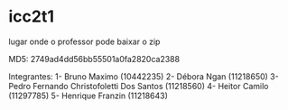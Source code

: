 # icc2t1
lugar onde o professor pode baixar o zip

MD5: 2749ad4dd56bb55501a0fa2820ca2388

Integrantes:
1- Bruno Maximo (10442235)
2- Débora Ngan (11218650)
3- Pedro Fernando Christofoletti Dos Santos (11218560)
4- Heitor Camilo (11297785)
5- Henrique Franzin (11218643)
